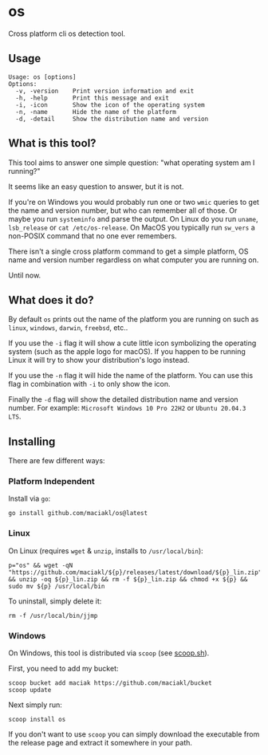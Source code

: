 # os

Cross platform cli os detection tool.

## Usage

    Usage: os [options]
    Options:
      -v, -version    Print version information and exit
      -h, -help       Print this message and exit
      -i, -icon       Show the icon of the operating system
      -n, -name       Hide the name of the platform
      -d, -detail     Show the distribution name and version

## What is this tool?

This tool aims to answer one simple question: "what operating system am I running?"

It seems like an easy question to answer, but it is not.

If you're on Windows you would probably run one or two `wmic` queries to get the name and version number, but who can remember all of those. Or maybe you run `systeminfo` and parse the output. On Linux do you run `uname`, `lsb_release` or `cat /etc/os-release`. On MacOS you typically run `sw_vers` a non-POSIX command that no one ever remembers.

There isn't a single cross platform command to get a simple platform, OS name and version number regardless on what computer you are running on.

Until now.

## What does it do?

By default `os` prints out the name of the platform you are running on such as `linux`, `windows`, `darwin`, `freebsd`, etc..

If you use the `-i` flag it will show a cute little icon symbolizing the operating system (such as the apple logo for macOS). If you happen to be running Linux it will try to show your distribution's logo instead.

If you use the `-n` flag it will hide the name of the platform. You can use this flag in combination with `-i` to only show the icon.

Finally the `-d` flag will show the detailed distribution name and version number. For example: `Microsoft Windows 10 Pro 22H2` or `Ubuntu 20.04.3 LTS`.

## Installing

There are few different ways:

### Platform Independent

 Install via `go`:
 
    go install github.com/maciakl/os@latest

### Linux

On Linux (requires `wget` & `unzip`, installs to `/usr/local/bin`):

    p="os" && wget -qN "https://github.com/maciakl/${p}/releases/latest/download/${p}_lin.zip" && unzip -oq ${p}_lin.zip && rm -f ${p}_lin.zip && chmod +x ${p} && sudo mv ${p} /usr/local/bin

To uninstall, simply delete it:

    rm -f /usr/local/bin/jjmp

### Windows

On Windows, this tool is distributed via `scoop` (see [scoop.sh](https://scoop.sh)).

 First, you need to add my bucket:

    scoop bucket add maciak https://github.com/maciakl/bucket
    scoop update

 Next simply run:
 
    scoop install os

If you don't want to use `scoop` you can simply download the executable from the release page and extract it somewhere in your path.
